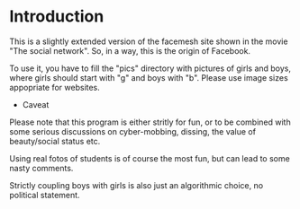 # Introduction

This is a slightly extended version of the facemesh site shown
in the movie "The social network". So, in a way, this is the
origin of Facebook.

To use it, you have to fill the "pics" directory with pictures of
girls and boys, where girls should start with "g" and boys with "b".
Please use image sizes appopriate for websites. 


* Caveat

Please note that this program is either stritly for fun, or
to be combined with some serious discussions on cyber-mobbing, 
dissing, the value of beauty/social status etc. 

Using real fotos of students is of course the most fun, 
but can lead to some nasty comments.

Strictly coupling boys with girls is also just an algorithmic choice,
no political statement.